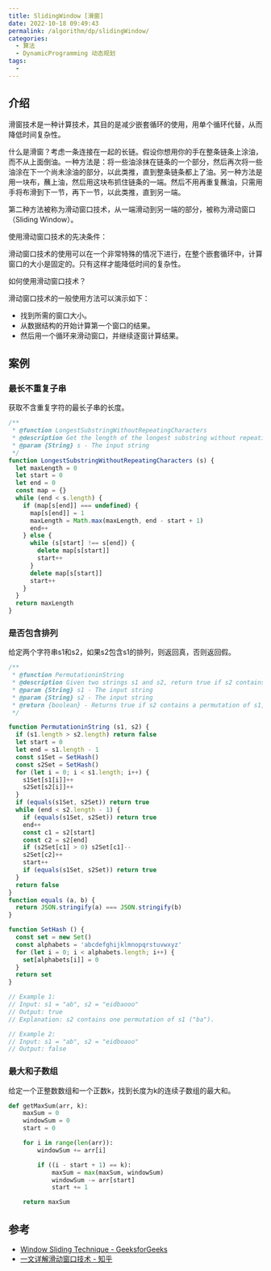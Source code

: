 ```yaml
---
title: SlidingWindow [滑窗]
date: 2022-10-18 09:49:43
permalink: /algorithm/dp/slidingWindow/
categories:
  - 算法
  - DynamicProgramming 动态规划
tags:
  - 
---
```


## 介绍

滑窗技术是一种计算技术，其目的是减少嵌套循环的使用，用单个循环代替，从而降低时间复杂性。

什么是滑窗？考虑一条连接在一起的长链。假设你想用你的手在整条链条上涂油，而不从上面倒油。一种方法是：将一些油涂抹在链条的一个部分，然后再次将一些油涂在下一个尚未涂油的部分，以此类推，直到整条链条都上了油。另一种方法是用一块布，蘸上油，然后用这块布抓住链条的一端。然后不用再重复蘸油，只需用手将布滑到下一节，再下一节，以此类推，直到另一端。

第二种方法被称为滑动窗口技术，从一端滑动到另一端的部分，被称为滑动窗口（Sliding Window）。

使用滑动窗口技术的先决条件：

滑动窗口技术的使用可以在一个非常特殊的情况下进行，在整个嵌套循环中，计算窗口的大小是固定的。只有这样才能降低时间的复杂性。

如何使用滑动窗口技术？

滑动窗口技术的一般使用方法可以演示如下：

- 找到所需的窗口大小。
- 从数据结构的开始计算第一个窗口的结果。
- 然后用一个循环来滑动窗口，并继续逐窗计算结果。

## 案例

### 最长不重复子串

获取不含重复字符的最长子串的长度。

```js
/**
 * @function LongestSubstringWithoutRepeatingCharacters
 * @description Get the length of the longest substring without repeating characters
 * @param {String} s - The input string
 */
function LongestSubstringWithoutRepeatingCharacters (s) {
  let maxLength = 0
  let start = 0
  let end = 0
  const map = {}
  while (end < s.length) {
    if (map[s[end]] === undefined) {
      map[s[end]] = 1
      maxLength = Math.max(maxLength, end - start + 1)
      end++
    } else {
      while (s[start] !== s[end]) {
        delete map[s[start]]
        start++
      }
      delete map[s[start]]
      start++
    }
  }
  return maxLength
}
```

### 是否包含排列

给定两个字符串s1和s2，如果s2包含s1的排列，则返回真，否则返回假。

```js
/**
 * @function PermutationinString
 * @description Given two strings s1 and s2, return true if s2 contains a permutation of s1, or false otherwise.
 * @param {String} s1 - The input string
 * @param {String} s2 - The input string
 * @return {boolean} - Returns true if s2 contains a permutation of s1, or false otherwise.
 */

function PermutationinString (s1, s2) {
  if (s1.length > s2.length) return false
  let start = 0
  let end = s1.length - 1
  const s1Set = SetHash()
  const s2Set = SetHash()
  for (let i = 0; i < s1.length; i++) {
    s1Set[s1[i]]++
    s2Set[s2[i]]++
  }
  if (equals(s1Set, s2Set)) return true
  while (end < s2.length - 1) {
    if (equals(s1Set, s2Set)) return true
    end++
    const c1 = s2[start]
    const c2 = s2[end]
    if (s2Set[c1] > 0) s2Set[c1]--
    s2Set[c2]++
    start++
    if (equals(s1Set, s2Set)) return true
  }
  return false
}
function equals (a, b) {
  return JSON.stringify(a) === JSON.stringify(b)
}

function SetHash () {
  const set = new Set()
  const alphabets = 'abcdefghijklmnopqrstuvwxyz'
  for (let i = 0; i < alphabets.length; i++) {
    set[alphabets[i]] = 0
  }
  return set
}

// Example 1:
// Input: s1 = "ab", s2 = "eidbaooo"
// Output: true
// Explanation: s2 contains one permutation of s1 ("ba").

// Example 2:
// Input: s1 = "ab", s2 = "eidboaoo"
// Output: false
```

### 最大和子数组

给定一个正整数数组和一个正数k，找到长度为k的连续子数组的最大和。

```python
def getMaxSum(arr, k): 
    maxSum = 0 
    windowSum = 0 
    start = 0 

    for i in range(len(arr)): 
        windowSum += arr[i] 

        if ((i - start + 1) == k): 
            maxSum = max(maxSum, windowSum) 
            windowSum -= arr[start] 
            start += 1 

    return maxSum
```

## 参考

- [Window Sliding Technique - GeeksforGeeks](https://www.geeksforgeeks.org/window-sliding-technique/)
- [一文详解滑动窗口技术 - 知乎](https://zhuanlan.zhihu.com/p/448129912)
